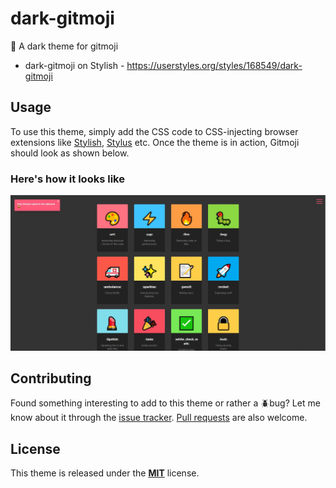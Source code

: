 # dark-gitmoji
:lipstick: A dark theme for gitmoji

* dark-gitmoji on Stylish - https://userstyles.org/styles/168549/dark-gitmoji

## Usage
To use this theme, simply add the CSS code to CSS-injecting browser extensions like [Stylish](https://userstyles.org/), [Stylus](https://add0n.com/stylus.html) etc. Once the theme is in action, Gitmoji should look as shown below.

### Here's how it looks like

![dark-gitmoji.JPG](dark-gitmoji.JPG)

## Contributing
Found something interesting to add to this theme or rather a :beetle:bug? Let me know about it through the [issue tracker](https://github.com/madmath03/dark-gitmoji/issues). [Pull requests](https://github.com/madmath03/dark-gitmoji/pulls) are also welcome.

## License 
This theme is released under the [**MIT**](/LICENSE) license.
